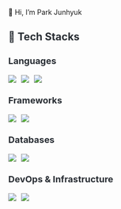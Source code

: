 👋 Hi, I’m Park Junhyuk
<div style="text-align: left;">
    <div style="margin-top: 20px;">
        <h2 style="color: #282d33;">🚀 Tech Stacks</h2>
        <div style="margin: 15px 0;">
            <h3 style="font-size: 18px; color: #282d33;">Languages</h3>
            <div style="display: flex; flex-wrap: wrap; gap: 10px;">
                <img src="https://img.shields.io/badge/Java-007396?style=for-the-badge&logo=Java&logoColor=white">
                <img src="https://img.shields.io/badge/Python-3776AB?style=for-the-badge&logo=Python&logoColor=white">
                <img src="https://img.shields.io/badge/Javascript-F7DF1E?style=for-the-badge&logo=Javascript&logoColor=white">
            </div>
        </div>
        <div style="margin: 15px 0;">
            <h3 style="font-size: 18px; color: #282d33;">Frameworks</h3>
            <div style="display: flex; flex-wrap: wrap; gap: 10px;">
                <img src="https://img.shields.io/badge/Spring Boot-6DB33F?style=for-the-badge&logo=Spring Boot&logoColor=white">
                <img src="https://img.shields.io/badge/Django-092E20?style=for-the-badge&logo=Django&logoColor=white">
            </div>
        </div>
        <div style="margin: 15px 0;">
            <h3 style="font-size: 18px; color: #282d33;">Databases</h3>
            <div style="display: flex; flex-wrap: wrap; gap: 10px;">
                <img src="https://img.shields.io/badge/MySQL-4479A1?style=for-the-badge&logo=MySQL&logoColor=white"> 
                <img src="https://img.shields.io/badge/MariaDB-003545?style=for-the-badge&logo=MariaDB&logoColor=white">
            </div>
        </div>
        <div style="margin: 15px 0;">
            <h3 style="font-size: 18px; color: #282d33;">DevOps & Infrastructure</h3>
            <div style="display: flex; flex-wrap: wrap; gap: 10px;">
                <img src="https://img.shields.io/badge/Docker-2496ED?style=for-the-badge&logo=Docker&logoColor=white">
                <img src="https://img.shields.io/badge/AWS-232F3E?style=for-the-badge&logo=Amazon%20AWS&logoColor=white">
            </div>
        </div>
    </div>
</div>
